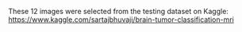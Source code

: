These 12 images were selected from the testing dataset on Kaggle: https://www.kaggle.com/sartajbhuvaji/brain-tumor-classification-mri
